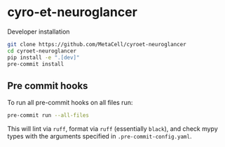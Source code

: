 # cyro-et-neuroglancer

Developer installation

```bash
git clone https://github.com/MetaCell/cyroet-neuroglancer
cd cyroet-neuroglancer
pip install -e ".[dev]"
pre-commit install
```

## Pre commit hooks

To run all pre-commit hooks on all files run:

```bash
pre-commit run --all-files
```

This will lint via `ruff`, format via `ruff` (essentially `black`), and check mypy types with the arguments specified in `.pre-commit-config.yaml`.
